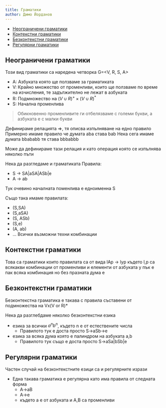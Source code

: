 ```yaml
---
title: Граматики
author: Димо Йорданов
---
```


<!-- TOC -->
  * [Неограничени граматики](#неограничени-граматики)
  * [Контекстни граматики](#контекстни-граматики)
  * [Безконтекстни граматики](#безконтекстни-граматики)
  * [Регулярни граматики](#регулярни-граматики)
<!-- TOC -->

## Неограничени граматики
Този вид граматики са наредена четворка G=<V, R, S, A>
- A: Азбуката която ще ползваме за граматиката
- V: Крайно множество от променливи, които ще ползваме по време на изчисления, те задължително не лежат в азбуката
- R: Подмножество на $(V\cup R)^+\times(V\cup R)^*$
- S: Начална променлива

> Обикновенно променливите ги отбелязваме с големи букви, а азбуката е с малки букви

Дефинираме релацията =>, тя описва изпълняване на едно правило
Примерно имаме правило че думата aba става bab
Нека сега имаме думата bbababb тя става bbbabbb

Може да дефинираме тази релация и като операция която се изпълнява няколко пъти

Нека да разгледаме и граматиката 
Правила:
- S -> SA|aSA|ASb|e
- A -> ab

Тук очевино началната поменлива е едноименна S

Също така имаме правилата:
- (S,SA)
- (S,aSA)
- (S, ASb)
- (S,e)
- (A, ab)
- ... Всички възможни техни комбинации


## Контекстни граматики

Това са граматики които правилата са от вида
lAp -> lyp
където l,p са всякакви комбинации от променливи и елементи от азбуката
y пък е пак всяка комбинация но без празната дума e

## Безконтекстни граматики

Безконтекстна граматика е такава с правила съставени от подмножества на Vx(V or R)*

Нека да разглебдаме няколко безконтекстни езика
- езика за всички $a^nb^n$, където n е от естествените числа
  - Правилото тук е доста просто S->aSb->e
- езика за всяка дума която е палиндром на азбуката a,b
  - Правилото тук също е доста просто S->aSa|bSb|e

## Регулярни граматики
Частен случай на безконтекстните езици са и регулярните изрази
- Една такава граматика е регулярна като има правила от следната форма
  - A->aB
  - A->e
  - където a е от азбуката и A,B са променливи